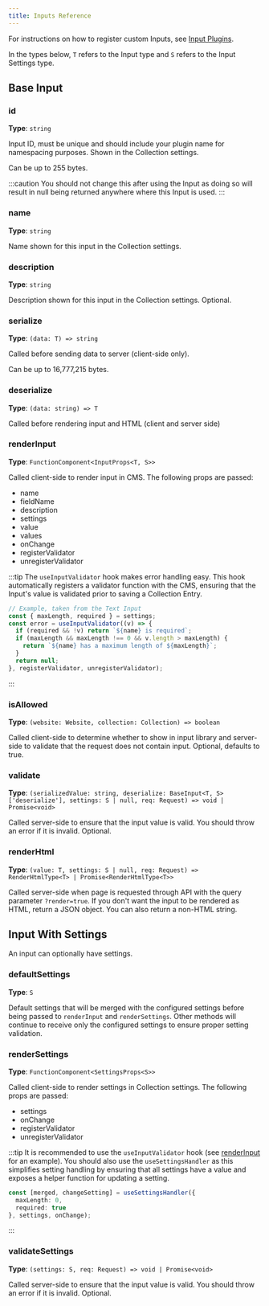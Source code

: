 ```yaml
---
title: Inputs Reference
---
```


For instructions on how to register custom Inputs, see [Input Plugins](/admin/plugins/input-plugins/).

In the types below, `T` refers to the Input type and `S` refers to the Input Settings type.

## Base Input

### id

**Type**: `string`

Input ID, must be unique and should include your plugin name for namespacing purposes. Shown in the Collection settings.

Can be up to 255 bytes.

:::caution
You should not change this after using the Input as doing so will result in null being returned anywhere where this Input is used.
:::

### name

**Type**: `string`

Name shown for this input in the Collection settings.

### description

**Type**: `string`

Description shown for this input in the Collection settings. Optional.

### serialize

**Type**: `(data: T) => string`

Called before sending data to server (client-side only).

Can be up to 16,777,215 bytes.
  
### deserialize

**Type**: `(data: string) => T`

Called before rendering input and HTML (client and server side)

### renderInput

**Type**: `FunctionComponent<InputProps<T, S>>`

Called client-side to render input in CMS. The following props are passed:
- name
- fieldName
- description
- settings
- value
- values
- onChange
- registerValidator
- unregisterValidator

:::tip
The `useInputValidator` hook makes error handling easy. This hook automatically registers a
validator function with the CMS, ensuring that the Input's value is validated prior to
saving a Collection Entry.

```ts
// Example, taken from the Text Input
const { maxLength, required } = settings;
const error = useInputValidator((v) => {
  if (required && !v) return `${name} is required`;
  if (maxLength && maxLength !== 0 && v.length > maxLength) {
    return `${name} has a maximum length of ${maxLength}`;
  }
  return null;
}, registerValidator, unregisterValidator);
```
:::

### isAllowed

**Type**: `(website: Website, collection: Collection) => boolean`

Called client-side to determine whether to show in input library and server-side to validate that the request does not contain input. Optional, defaults to true.

### validate

**Type**: `(serializedValue: string, deserialize: BaseInput<T, S>['deserialize'], settings: S | null, req: Request) => void | Promise<void>`

Called server-side to ensure that the input value is valid. You should throw an error if it is invalid. Optional.

### renderHtml

**Type**: `(value: T, settings: S | null, req: Request) => RenderHtmlType<T> | Promise<RenderHtmlType<T>>`

Called server-side when page is requested through API with the query parameter `?render=true`. If you don't want the input to be rendered as HTML, return a JSON object. You can also return a non-HTML string.

## Input With Settings

An input can optionally have settings.

### defaultSettings

**Type**: `S`

Default settings that will be merged with the configured settings before being
passed to `renderInput` and `renderSettings`. Other methods will continue to
receive only the configured settings to ensure proper setting validation.

### renderSettings

**Type**: `FunctionComponent<SettingsProps<S>>`

Called client-side to render settings in Collection settings. The following props are passed:
- settings
- onChange
- registerValidator
- unregisterValidator

:::tip
It is recommended to use the `useInputValidator` hook (see [renderInput](#renderinput)
for an example). You should also use the `useSettingsHandler` as this simplifies
setting handling by ensuring that all settings have a value and exposes a helper
function for updating a setting.

```ts
const [merged, changeSetting] = useSettingsHandler({
  maxLength: 0,
  required: true
}, settings, onChange);
```
:::

### validateSettings

**Type**: `(settings: S, req: Request) => void | Promise<void>`

Called server-side to ensure that the input value is valid. You should throw an error if it is invalid. Optional.